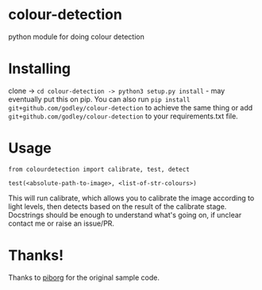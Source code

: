 # colour-detection
python module for doing colour detection

# Installing
clone -> `cd colour-detection -> python3 setup.py install` - may eventually put this on pip.
You can also run `pip install git+github.com/godley/colour-detection` to achieve the same thing or add `git+github.com/godley/colour-detection` to your requirements.txt file.

# Usage
```
from colourdetection import calibrate, test, detect

test(<absolute-path-to-image>, <list-of-str-colours>)
```
This will run calibrate, which allows you to calibrate the image according to light levels, then detects based on the result
of the calibrate stage. Docstrings should be enough to understand what's going on, if unclear contact me or raise an issue/PR.

# Thanks!
Thanks to [piborg](https://piwars.org/2018-competition/challenges/somewhere-over-the-rainbow/over-the-rainbow-sample-code/) for the original sample code.